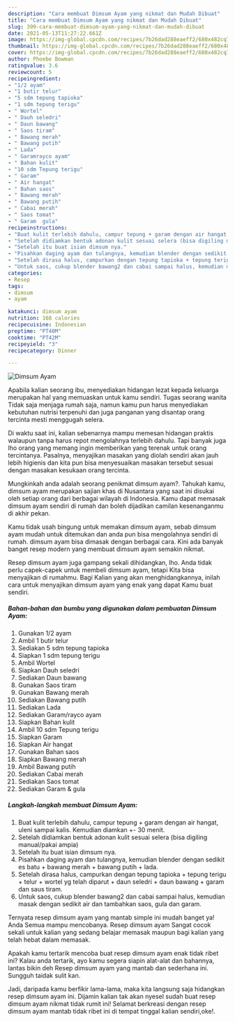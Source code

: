 ```yaml
---
description: "Cara membuat Dimsum Ayam yang nikmat dan Mudah Dibuat"
title: "Cara membuat Dimsum Ayam yang nikmat dan Mudah Dibuat"
slug: 399-cara-membuat-dimsum-ayam-yang-nikmat-dan-mudah-dibuat
date: 2021-05-13T11:27:22.661Z
image: https://img-global.cpcdn.com/recipes/7b26dad288eaeff2/680x482cq70/dimsum-ayam-foto-resep-utama.jpg
thumbnail: https://img-global.cpcdn.com/recipes/7b26dad288eaeff2/680x482cq70/dimsum-ayam-foto-resep-utama.jpg
cover: https://img-global.cpcdn.com/recipes/7b26dad288eaeff2/680x482cq70/dimsum-ayam-foto-resep-utama.jpg
author: Phoebe Bowman
ratingvalue: 3.6
reviewcount: 5
recipeingredient:
- "1/2 ayam"
- "1 butir telur"
- "5 sdm tepung tapioka"
- "1 sdm tepung terigu"
- " Wortel"
- " Dauh seledri"
- " Daun bawang"
- " Saos tiram"
- " Bawang merah"
- " Bawang putih"
- " Lada"
- " Garamrayco ayam"
- " Bahan kulit"
- "10 sdm Tepung terigu"
- " Garam"
- " Air hangat"
- " Bahan saos"
- " Bawang merah"
- " Bawang putih"
- " Cabai merah"
- " Saos tomat"
- " Garam  gula"
recipeinstructions:
- "Buat kulit terlebih dahulu, campur tepung + garam dengan air hangat, uleni sampai kalis. Kemudian diamkan +- 30 menit."
- "Setelah didiamkan bentuk adonan kulit sesuai selera (bisa digiling manual/pakai ampia)"
- "Setelah itu buat isian dimsum nya."
- "Pisahkan daging ayam dan tulangnya, kemudian blender dengan sedikit es batu + bawang merah + bawang putih + lada."
- "Setelah dirasa halus, campurkan dengan tepung tapioka + tepung terigu + telur + wortel yg telah diparut + daun seledri + daun bawang + garam dan saus tiram."
- "Untuk saos, cukup blender bawang2 dan cabai sampai halus, kemudian masak dengan sedikit air dan tambahkan saos, gula dan garam."
categories:
- Resep
tags:
- dimsum
- ayam

katakunci: dimsum ayam 
nutrition: 168 calories
recipecuisine: Indonesian
preptime: "PT40M"
cooktime: "PT42M"
recipeyield: "3"
recipecategory: Dinner

---
```



![Dimsum Ayam](https://img-global.cpcdn.com/recipes/7b26dad288eaeff2/680x482cq70/dimsum-ayam-foto-resep-utama.jpg)

Apabila kalian seorang ibu, menyediakan hidangan lezat kepada keluarga merupakan hal yang memuaskan untuk kamu sendiri. Tugas seorang  wanita Tidak saja menjaga rumah saja, namun kamu pun harus menyediakan kebutuhan nutrisi terpenuhi dan juga panganan yang disantap orang tercinta mesti menggugah selera.

Di waktu  saat ini, kalian sebenarnya mampu memesan hidangan praktis walaupun tanpa harus repot mengolahnya terlebih dahulu. Tapi banyak juga lho orang yang memang ingin memberikan yang terenak untuk orang tercintanya. Pasalnya, menyajikan masakan yang diolah sendiri akan jauh lebih higienis dan kita pun bisa menyesuaikan masakan tersebut sesuai dengan masakan kesukaan orang tercinta. 



Mungkinkah anda adalah seorang penikmat dimsum ayam?. Tahukah kamu, dimsum ayam merupakan sajian khas di Nusantara yang saat ini disukai oleh setiap orang dari berbagai wilayah di Indonesia. Kamu dapat memasak dimsum ayam sendiri di rumah dan boleh dijadikan camilan kesenanganmu di akhir pekan.

Kamu tidak usah bingung untuk memakan dimsum ayam, sebab dimsum ayam mudah untuk ditemukan dan anda pun bisa mengolahnya sendiri di rumah. dimsum ayam bisa dimasak dengan berbagai cara. Kini ada banyak banget resep modern yang membuat dimsum ayam semakin nikmat.

Resep dimsum ayam juga gampang sekali dihidangkan, lho. Anda tidak perlu capek-capek untuk membeli dimsum ayam, tetapi Kita bisa menyajikan di rumahmu. Bagi Kalian yang akan menghidangkannya, inilah cara untuk menyajikan dimsum ayam yang enak yang dapat Kamu buat sendiri.

<!--inarticleads1-->

##### Bahan-bahan dan bumbu yang digunakan dalam pembuatan Dimsum Ayam:

1. Gunakan 1/2 ayam
1. Ambil 1 butir telur
1. Sediakan 5 sdm tepung tapioka
1. Siapkan 1 sdm tepung terigu
1. Ambil  Wortel
1. Siapkan  Dauh seledri
1. Sediakan  Daun bawang
1. Gunakan  Saos tiram
1. Gunakan  Bawang merah
1. Sediakan  Bawang putih
1. Sediakan  Lada
1. Sediakan  Garam/rayco ayam
1. Siapkan  Bahan kulit
1. Ambil 10 sdm Tepung terigu
1. Siapkan  Garam
1. Siapkan  Air hangat
1. Gunakan  Bahan saos
1. Siapkan  Bawang merah
1. Ambil  Bawang putih
1. Sediakan  Cabai merah
1. Sediakan  Saos tomat
1. Sediakan  Garam &amp; gula




<!--inarticleads2-->

##### Langkah-langkah membuat Dimsum Ayam:

1. Buat kulit terlebih dahulu, campur tepung + garam dengan air hangat, uleni sampai kalis. Kemudian diamkan +- 30 menit.
1. Setelah didiamkan bentuk adonan kulit sesuai selera (bisa digiling manual/pakai ampia)
1. Setelah itu buat isian dimsum nya.
1. Pisahkan daging ayam dan tulangnya, kemudian blender dengan sedikit es batu + bawang merah + bawang putih + lada.
1. Setelah dirasa halus, campurkan dengan tepung tapioka + tepung terigu + telur + wortel yg telah diparut + daun seledri + daun bawang + garam dan saus tiram.
1. Untuk saos, cukup blender bawang2 dan cabai sampai halus, kemudian masak dengan sedikit air dan tambahkan saos, gula dan garam.




Ternyata resep dimsum ayam yang mantab simple ini mudah banget ya! Anda Semua mampu mencobanya. Resep dimsum ayam Sangat cocok sekali untuk kalian yang sedang belajar memasak maupun bagi kalian yang telah hebat dalam memasak.

Apakah kamu tertarik mencoba buat resep dimsum ayam enak tidak ribet ini? Kalau anda tertarik, ayo kamu segera siapin alat-alat dan bahannya, lantas bikin deh Resep dimsum ayam yang mantab dan sederhana ini. Sungguh taidak sulit kan. 

Jadi, daripada kamu berfikir lama-lama, maka kita langsung saja hidangkan resep dimsum ayam ini. Dijamin kalian tak akan nyesel sudah buat resep dimsum ayam nikmat tidak rumit ini! Selamat berkreasi dengan resep dimsum ayam mantab tidak ribet ini di tempat tinggal kalian sendiri,oke!.

